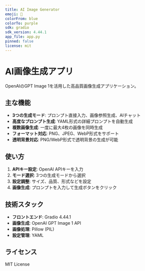 ```yaml
---
title: AI Image Generator
emoji: 🎨
colorFrom: blue
colorTo: purple
sdk: gradio
sdk_version: 4.44.1
app_file: app.py
pinned: false
license: mit
---
```


# AI画像生成アプリ

OpenAIのGPT Image 1を活用した高品質画像生成アプリケーション。

## 主な機能

- **3つの生成モード**: プロンプト直接入力、画像参照生成、AIチャット
- **高度なプロンプト生成**: YAML形式の詳細プロンプトを自動生成
- **複数画像生成**: 一度に最大4枚の画像を同時生成
- **フォーマット対応**: PNG、JPEG、WebP形式をサポート
- **透明背景対応**: PNG/WebP形式で透明背景の生成が可能

## 使い方

1. **APIキー設定**: OpenAI APIキーを入力
2. **モード選択**: 3つの生成モードから選択
3. **設定調整**: サイズ、品質、形式などを設定
4. **画像生成**: プロンプトを入力して生成ボタンをクリック

## 技術スタック

- **フロントエンド**: Gradio 4.44.1
- **画像生成**: OpenAI GPT Image 1 API
- **画像処理**: Pillow (PIL)
- **設定管理**: YAML

## ライセンス

MIT License